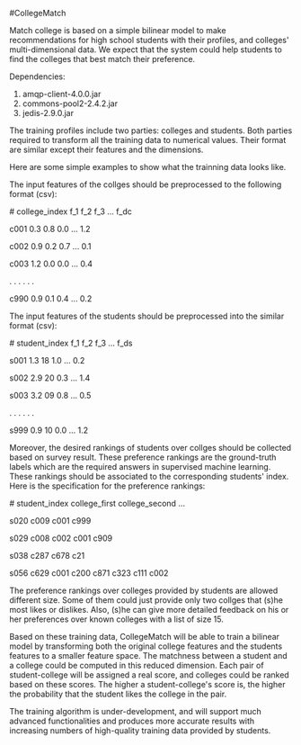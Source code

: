 #CollegeMatch

Match college is based on a simple bilinear model to make recommendations for high school students with their profiles, and colleges' multi-dimensional data. We expect that the system could help students to find the colleges that best match their preference.

Dependencies:

1. amqp-client-4.0.0.jar
2. commons-pool2-2.4.2.jar
3. jedis-2.9.0.jar

The training profiles include two parties: colleges and students. Both parties required to transform all the training data to numerical values. Their format are similar except their features and the dimensions.

Here are some simple examples to show what the trainning data looks like.

The input features of the collges should be preprocessed to the following format (csv):

\# college_index f_1 f_2 f_3 ... f_dc

c001 0.3 0.8 0.0 ... 1.2

c002 0.9 0.2 0.7 ... 0.1

c003 1.2 0.0 0.0 ... 0.4

.   .   .   .   .   .

c990 0.9 0.1 0.4 ... 0.2

The input features of the students should be preprocessed into the similar format (csv):

\# student_index f_1 f_2 f_3 ... f_ds

s001 1.3 18 1.0 ... 0.2

s002 2.9 20 0.3 ... 1.4

s003 3.2 09 0.8 ... 0.5

.   .   .   .   .   .

s999 0.9 10 0.0 ... 1.2

Moreover, the desired rankings of students over collges should be collected based on survey result. These preference rankings are the ground-truth labels which are the required answers in supervised machine learning. These rankings should be associated to the corresponding students' index. Here is the specification for the preference rankings:

\# student_index college_first college_second ...

s020 c009 c001 c999

s029 c008 c002 c001 c909

s038 c287 c678 c21

s056 c629 c001 c200 c871 c323 c111 c002

The preference rankings over colleges provided by students are allowed different size. Some of them could just provide only two collges that (s)he most likes or dislikes. Also, (s)he can give more detailed feedback on his or her preferences over known colleges with a list of size 15. 


Based on these training data, CollegeMatch will be able to train a bilinear model by transforming both the original college features and the students features to a smaller feature space. The matchness between a student and a college could be computed in this reduced dimension. Each pair of student-college will be assigned a real score, and colleges could be ranked based on these scores. The higher a student-college's score is, the higher the probability that the student likes the college in the pair.

The training algorithm is under-development, and will support much advanced functionalities and produces more accurate results with increasing numbers of high-quality training data provided by students.
